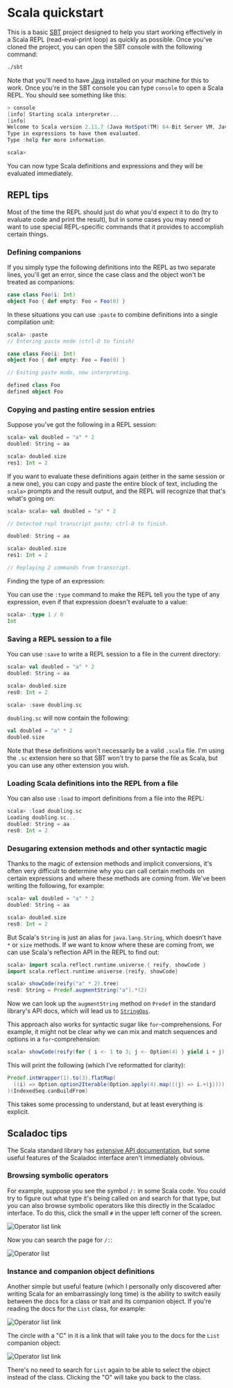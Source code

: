 # Scala quickstart

This is a basic [SBT][sbt] project designed to help you start working
effectively in a Scala REPL (read-eval-print loop) as quickly as possible. Once
you've cloned the project, you can open the SBT console with the following
command:

```bash
./sbt
```

Note that you'll need to have [Java][java] installed on your machine for this to
work. Once you're in the SBT console you can type `console` to open a Scala
REPL. You should see something like this:

```scala
> console
[info] Starting scala interpreter...
[info] 
Welcome to Scala version 2.11.7 (Java HotSpot(TM) 64-Bit Server VM, Java 1.8.0_66).
Type in expressions to have them evaluated.
Type :help for more information.

scala> 
```

You can now type Scala definitions and expressions and they will be evaluated
immediately.

## REPL tips

Most of the time the REPL should just do what you'd expect it to do (try to
evaluate code and print the result), but in some cases you may need or want to
use special REPL-specific commands that it provides to accomplish certain
things.

### Defining companions

If you simply type the following definitions into the REPL as two separate
lines, you'll get an error, since the case class and the object won't be treated
as companions:

```scala
case class Foo(i: Int)
object Foo { def empty: Foo = Foo(0) }
```

In these situations you can use `:paste` to combine definitions into a single
compilation unit:

```scala
scala> :paste
// Entering paste mode (ctrl-D to finish)

case class Foo(i: Int)
object Foo { def empty: Foo = Foo(0) }

// Exiting paste mode, now interpreting.

defined class Foo
defined object Foo
```

### Copying and pasting entire session entries

Suppose you've got the following in a REPL session:

```scala
scala> val doubled = "a" * 2
doubled: String = aa

scala> doubled.size
res1: Int = 2
```

If you want to evaluate these definitions again (either in the same session or a
new one), you can copy and paste the entire block of text, including the
`scala>` prompts and the result output, and the REPL will recognize that that's
what's going on:

```scala
scala> scala> val doubled = "a" * 2

// Detected repl transcript paste: ctrl-D to finish.

doubled: String = aa

scala> doubled.size
res1: Int = 2

// Replaying 2 commands from transcript.
```

Finding the type of an expression:

You can use the `:type` command to make the REPL tell you the type of any
expression, even if that expression doesn't evaluate to a value:

```scala
scala> :type 1 / 0
Int
```

### Saving a REPL session to a file

You can use `:save` to write a REPL session to a file in the current directory:

```scala
scala> val doubled = "a" * 2
doubled: String = aa

scala> doubled.size
res0: Int = 2

scala> :save doubling.sc
```

`doubling.sc` will now contain the following:

```scala
val doubled = "a" * 2
doubled.size
```

Note that these definitions won't necessarily be a valid `.scala` file. I'm
using the `.sc` extension here so that SBT won't try to parse the file as Scala,
but you can use any other extension you wish.

### Loading Scala definitions into the REPL from a file

You can also use `:load` to import definitions from a file into the REPL:

```scala
scala> :load doubling.sc
Loading doubling.sc...
doubled: String = aa
res0: Int = 2
```

### Desugaring extension methods and other syntactic magic

Thanks to the magic of extension methods and implicit conversions, it's often
very difficult to determine why you can call certain methods on certain
expressions and where these methods are coming from. We've been writing the
following, for example:

```scala
scala> val doubled = "a" * 2
doubled: String = aa

scala> doubled.size
res0: Int = 2
```

But Scala's `String` is just an alias for `java.lang.String`, which doesn't have
`*` or `size` methods. If we want to know where these are coming from, we can
use Scala's reflection API in the REPL to find out:

```scala
scala> import scala.reflect.runtime.universe.{ reify, showCode }
import scala.reflect.runtime.universe.{reify, showCode}

scala> showCode(reify("a" * 2).tree)
res0: String = Predef.augmentString("a").*(2)
```

Now we can look up the `augmentString` method on `Predef` in the standard
library's API docs, which will lead us to [`StringOps`][string-ops].

This approach also works for syntactic sugar like `for`-comprehensions. For
example, it might not be clear why we can mix and match sequences and options in
a `for`-comprehension:

```scala
scala> showCode(reify(for { i <- 1 to 3; j <- Option(4) } yield i + j).tree)
```

This will print the following (which I've reformatted for clarity):

```scala
Predef.intWrapper(1).to(3).flatMap(
  ((i) => Option.option2Iterable(Option.apply(4).map(((j) => i.+(j)))))
)(IndexedSeq.canBuildFrom)
```

This takes some processing to understand, but at least everything is explicit.

## Scaladoc tips

The Scala standard library has [extensive API documentation][scala-scaladocs],
but some useful features of the Scaladoc interface aren't immediately obvious.

### Browsing symbolic operators

For example, suppose you see the symbol `/:` in some Scala code. You
could try to figure out what type it's being called on and search for that type,
but you can also browse symbolic operators like this directly in the Scaladoc
interface. To do this, click the small `#` in the upper left corner of the
screen.

![Operator list link](/screenshots/operators-01.png)

Now you can search the page for `/:`:

![Operator list](/screenshots/operators-02.png)

### Instance and companion object definitions

Another simple but useful feature (which I personally only discovered after
writing Scala for an embarrassingly long time) is the ability to switch easily
between the docs for a class or trait and its companion object. If you're
reading the docs for the `List` class, for example:

![Operator list link](/screenshots/class.png)

The circle with a "C" in it is a link that will take you to the docs for the
`List` companion object:

![Operator list link](/screenshots/object.png)

There's no need to search for `List` again to be able to select the object
instead of the class. Clicking the "O" will take you back to the class.

[java]: https://www.java.com/en/download/
[sbt]: http://www.scala-sbt.org
[scala-scaladocs]: http://www.scala-lang.org/api/2.11.7/#package
[string-ops]: http://www.scala-lang.org/api/2.11.7/#scala.collection.immutable.StringOps
